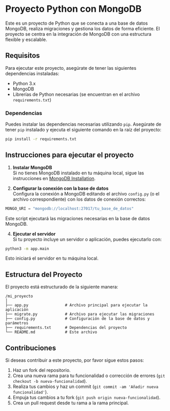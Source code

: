 
# Proyecto Python con MongoDB

Este es un proyecto de Python que se conecta a una base de datos MongoDB, realiza migraciones y gestiona los datos de forma eficiente. El proyecto se centra en la integración de MongoDB con una estructura flexible y escalable.

## Requisitos

Para ejecutar este proyecto, asegúrate de tener las siguientes dependencias instaladas:

- Python 3.x
- MongoDB
- Librerías de Python necesarias (se encuentran en el archivo `requirements.txt`)

### Dependencias

Puedes instalar las dependencias necesarias utilizando `pip`. Asegúrate de tener `pip` instalado y ejecuta el siguiente comando en la raíz del proyecto:

```bash
pip install -r requirements.txt
```

## Instrucciones para ejecutar el proyecto

1. **Instalar MongoDB**  
   Si no tienes MongoDB instalado en tu máquina local, sigue las instrucciones en [MongoDB Installation](https://www.mongodb.com/docs/manual/installation/).

2. **Configurar la conexión con la base de datos**  
   Configura la conexión a MongoDB editando el archivo `config.py` (o el archivo correspondiente) con los datos de conexión correctos:

```python
MONGO_URI = "mongodb://localhost:27017/tu_base_de_datos"
```

Este script ejecutará las migraciones necesarias en la base de datos MongoDB.

4. **Ejecutar el servidor**  
   Si tu proyecto incluye un servidor o aplicación, puedes ejecutarlo con:

```bash
python3 -m app.main
```

Esto iniciará el servidor en tu máquina local.

## Estructura del Proyecto

El proyecto está estructurado de la siguiente manera:

```
/mi_proyecto
│
├── app.py                # Archivo principal para ejecutar la aplicación
├── migrate.py            # Archivo para ejecutar las migraciones
├── config.py             # Configuración de la base de datos y parámetros
├── requirements.txt      # Dependencias del proyecto
└── README.md             # Este archivo
```

## Contribuciones

Si deseas contribuir a este proyecto, por favor sigue estos pasos:

1. Haz un fork del repositorio.
2. Crea una nueva rama para tu funcionalidad o corrección de errores (`git checkout -b nueva-funcionalidad`).
3. Realiza tus cambios y haz un commit (`git commit -am 'Añadir nueva funcionalidad'`).
4. Empuja tus cambios a tu fork (`git push origin nueva-funcionalidad`).
5. Crea un pull request desde tu rama a la rama principal.
